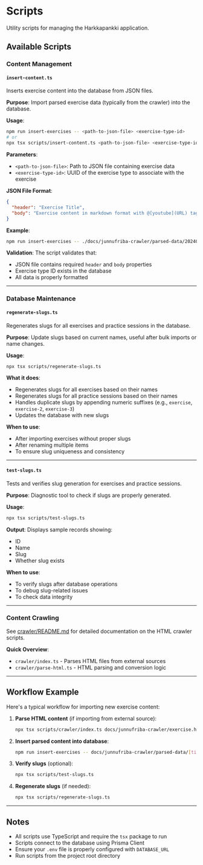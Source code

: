 # Scripts

Utility scripts for managing the Harkkapankki application.

## Available Scripts

### Content Management

#### `insert-content.ts`

Inserts exercise content into the database from JSON files.

**Purpose**: Import parsed exercise data (typically from the crawler) into the database.

**Usage**:

```bash
npm run insert-exercises -- <path-to-json-file> <exercise-type-id>
# or
npx tsx scripts/insert-content.ts <path-to-json-file> <exercise-type-id>
```

**Parameters**:

- `<path-to-json-file>`: Path to JSON file containing exercise data
- `<exercise-type-id>`: UUID of the exercise type to associate with the exercise

**JSON File Format**:

```json
{
  "header": "Exercise Title",
  "body": "Exercise content in markdown format with @[youtube](URL) tags..."
}
```

**Example**:

```bash
npm run insert-exercises -- ./docs/junnufriba-crawler/parsed-data/20240115-120000/content.json abc123-def456-789
```

**Validation**: The script validates that:

- JSON file contains required `header` and `body` properties
- Exercise type ID exists in the database
- All data is properly formatted

---

### Database Maintenance

#### `regenerate-slugs.ts`

Regenerates slugs for all exercises and practice sessions in the database.

**Purpose**: Update slugs based on current names, useful after bulk imports or name changes.

**Usage**:

```bash
npx tsx scripts/regenerate-slugs.ts
```

**What it does**:

- Regenerates slugs for all exercises based on their names
- Regenerates slugs for all practice sessions based on their names
- Handles duplicate slugs by appending numeric suffixes (e.g., `exercise`, `exercise-2`, `exercise-3`)
- Updates the database with new slugs

**When to use**:

- After importing exercises without proper slugs
- After renaming multiple items
- To ensure slug uniqueness and consistency

---

#### `test-slugs.ts`

Tests and verifies slug generation for exercises and practice sessions.

**Purpose**: Diagnostic tool to check if slugs are properly generated.

**Usage**:

```bash
npx tsx scripts/test-slugs.ts
```

**Output**: Displays sample records showing:

- ID
- Name
- Slug
- Whether slug exists

**When to use**:

- To verify slugs after database operations
- To debug slug-related issues
- To check data integrity

---

### Content Crawling

See [crawler/README.md](./crawler/README.md) for detailed documentation on the HTML crawler scripts.

**Quick Overview**:

- `crawler/index.ts` - Parses HTML files from external sources
- `crawler/parse-html.ts` - HTML parsing and conversion logic

---

## Workflow Example

Here's a typical workflow for importing new exercise content:

1. **Parse HTML content** (if importing from external source):

   ```bash
   npx tsx scripts/crawler/index.ts docs/junnufriba-crawler/exercise.html
   ```

2. **Insert parsed content into database**:

   ```bash
   npm run insert-exercises -- docs/junnufriba-crawler/parsed-data/[timestamp]/content.json [exercise-type-id]
   ```

3. **Verify slugs** (optional):

   ```bash
   npx tsx scripts/test-slugs.ts
   ```

4. **Regenerate slugs** (if needed):
   ```bash
   npx tsx scripts/regenerate-slugs.ts
   ```

---

## Notes

- All scripts use TypeScript and require the `tsx` package to run
- Scripts connect to the database using Prisma Client
- Ensure your `.env` file is properly configured with `DATABASE_URL`
- Run scripts from the project root directory
